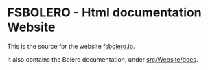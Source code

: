 # FSBOLERO - Html documentation Website 

This is the source for the website [fsbolero.io](https://fsbolero.io).

It also contains the Bolero documentation, under [src/Website/docs](src/Website/docs).
